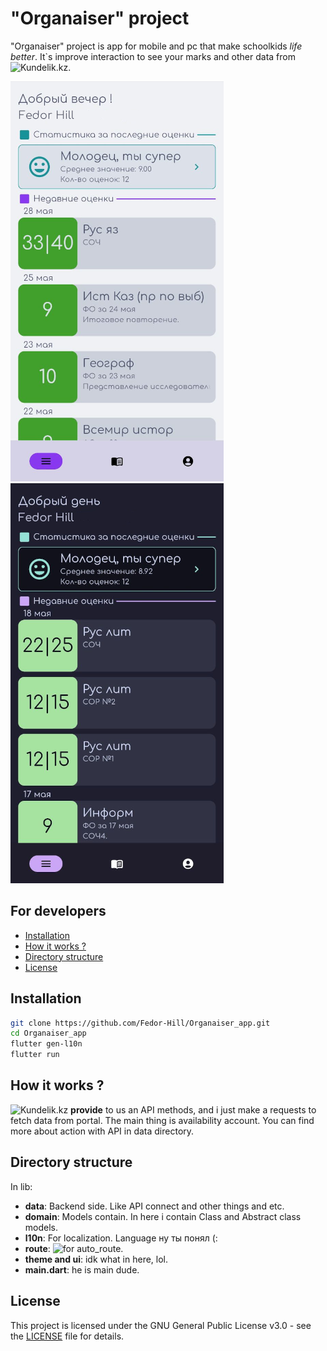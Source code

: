 # "Organaiser" project
"Organaiser" project is app for mobile and pc that make schoolkids *life better*. 
It`s improve interaction to see your marks and other data from ![Kundelik.kz](https://kundelik.kz/).  

![ScreenshotL](screenshots/screenshot_light.png)![ScreenshotD](screenshots/screenshot_dark.png)

## For developers
- [Installation](#installation)
- [How it works ?](#how-it-works-?)
- [Directory structure](#directory-structure)
- [License](#license)

## Installation
```bash
git clone https://github.com/Fedor-Hill/Organaiser_app.git 
cd Organaiser_app 
flutter gen-l10n
flutter run 
```

## How it works ?
![Kundelik.kz](https://kundelik.kz/) **provide** to us an API methods, and i just make a requests to fetch data from portal. The main thing is availability account. You can find more about action with API in data directory. 

## Directory structure
In lib: 
   * **data**: Backend side. Like API connect and other things and etc.
   * **domain**: Models contain. In here i contain Class and Abstract class models.
   * **l10n**: For localization. Language ну ты понял (:
   * **route**: ![for auto_route](https://pub.dev/packages/auto_route).
   * **theme and ui**: idk what in here, lol. 
   * **main.dart**: he is main dude. 

## License
This project is licensed under the GNU General Public License v3.0 - see the [LICENSE](LICENSE) file for details.
